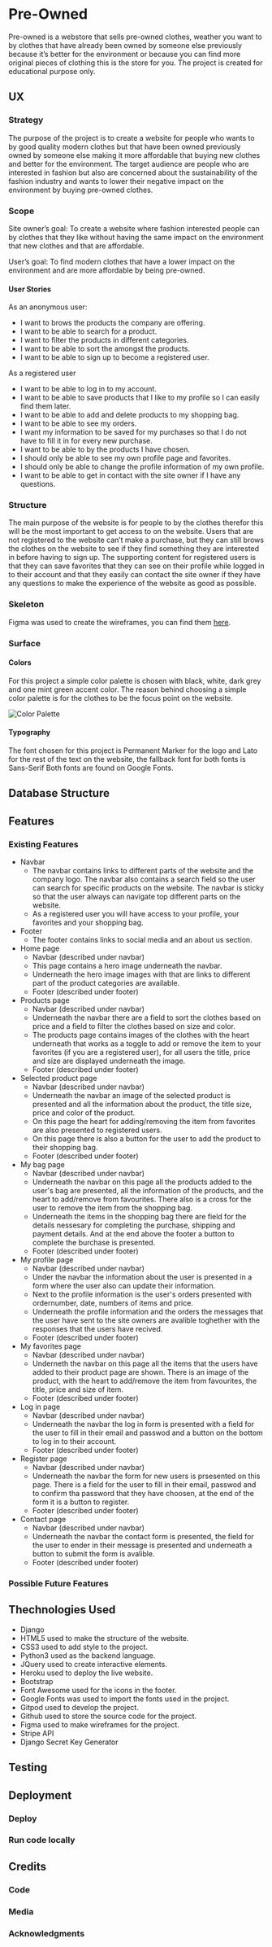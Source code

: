 # Pre-Owned

Pre-owned is a webstore that sells pre-owned clothes, weather you want to by clothes that have already been owned by someone else previously because it’s better for the environment or because you can find more original pieces of clothing this is the store for you. The project is created for educational purpose only.

## UX

### Strategy 

The purpose of the project is to create a website for people who wants to by good quality modern clothes but that have been owned previously owned by someone else making it more affordable that buying new clothes and better for the environment. The target audience are people who are interested in fashion but also are concerned about the sustainability of the fashion industry and wants to lower their negative impact on the environment by buying pre-owned clothes. 

### Scope

Site owner’s goal: To create a website where fashion interested people can by clothes that they like without having the same impact on the environment that new clothes and that are affordable. 

User’s goal: To find modern clothes that have a lower impact on the environment and are more affordable by being pre-owned.  

#### User Stories 

As an anonymous user: 
-	I want to brows the products the company are offering.
-	I want to be able to search for a product.
-	I want to filter the products in different categories.
-	I want to be able to sort the amongst the products.
-	I want to be able to sign up to become a registered user. 

As a registered user 
-	I want to be able to log in to my account. 
-	I want to be able to save products that I like to my profile so I can easily find them later. 
-	I want to be able to add and delete products to my shopping bag.
-	I want to be able to see my orders.
-	I want my information to be saved for my purchases so that I do not have to fill it in for every new purchase. 
-	I want to be able to by the products I have chosen. 
-	I should only be able to see my own profile page and favorites. 
-	I should only be able to change the profile information of my own profile.
-   I want to be able to get in contact with the site owner if I have any questions. 

### Structure 

The main purpose of the website is for people to by the clothes therefor this will be the most important to get access to on the website. Users that are not registered to the website can’t make a purchase, but they can still brows the clothes on the website to see if they find something they are interested in before having to sign up. The supporting content for registered users is that they can save favorites that they can see on their profile while logged in to their account and that they easily can contact the site owner if they have any questions to make the experience of the website as good as possible. 

### Skeleton 

Figma was used to create the wireframes, you can find them [here](https://www.figma.com/file/g7pvumQdDUknm1F5sEVoK9/MS4?node-id=0%3A1).

### Surface 

#### Colors 
For this project a simple color palette is chosen with black, white, dark grey and one mint green accent color. The reason behind choosing a simple color palette is for the clothes to be the focus point on the website. 

![Color Palette](media/color-palette.png)

#### Typography 

The font chosen for this project is Permanent Marker for the logo and Lato for the rest of the text on the website, the fallback font for both fonts is Sans-Serif Both fonts are found on Google Fonts.   

## Database Structure 

## Features 

### Existing Features

- Navbar
    - The navbar contains links to different parts of the website and the company logo. The navbar also contains a search field so the user can search for specific products on the website. The navbar is sticky so that the user always can navigate top different parts on the website. 
    - As a registered user you will have access to your profile, your favorites and your shopping bag.
- Footer
    - The footer contains links to social media and an about us section. 
- Home page 
    - Navbar (described under navbar)
    - This page contains a hero image underneath the navbar.
    - Underneath the hero image images with that are links to different part of the product categories are available.
    - Footer (described under footer)
- Products page
    - Navbar (described under navbar)
    - Underneath the navbar there are a field to sort the clothes based on price and a field to filter the clothes based on size and color. 
    - The products page contains images of the clothes with the heart underneath that works as a toggle to add or remove the item to your favorites (if you are a registered user), for all users the title, price and size are displayed underneath the image.
    - Footer (described under footer)
- Selected product page 
    - Navbar (described under navbar)
    - Underneath the navbar an image of the selected product is presented and all the information about the product, the title size, price and color of the product.
    - On this page the heart for adding/removing the item from favorites are also presented to registered users.
    - On this page there is also a button for the user to add the product to their shopping bag. 
    - Footer (described under footer)
- My bag page 
    - Navbar (described under navbar)
    - Underneath the navbar on this page all the products added to the user's bag are presented, all the information of the products, and the heart to add/remove from favourites. There also is a 
    cross for the user to remove the item from the shopping bag. 
    - Underneath the items in the shopping bag there are field for the details nessesary for completing the purchase, shipping and payment details. And at the end above the footer a button to complete the burchase is presented. 
    - Footer (described under footer)
- My profile page
    - Navbar (described under navbar)
    - Under the navbar the information about the user is presented in a form where the user also can update their information. 
    - Next to the profile information is the user's orders presented with ordernumber, date, numbers of items and price. 
    - Underneath the profile information and the orders the messages that the user have sent to the site owners are avalible toghether with the responses that the users have recived. 
    - Footer (described under footer)
- My favorites page
    - Navbar (described under navbar)
    - Underneth the navbar on this page all the items that the users have added to their product page are shown. There is an image of the product, with the heart to add/remove the item from favourites, the title, price and size of item. 
    - Footer (described under footer)
- Log in page 
    - Navbar (described under navbar)
    - Underneath the navbar the log in form is presented with a field for the user to fill in their email and passwod and a button on the bottom to log in to their account. 
    - Footer (described under footer)
- Register page
    - Navbar (described under navbar)
    - Underneath the navbar the form for new users is prsesented on this page. There is a field for the user to fill in their email, passwod and to confirm tha password that they have choosen, at the end of the form it is a button to register. 
    - Footer (described under footer) 
- Contact page 
    - Navbar (described under navbar)
    - Underneath the navbar the contact form is presented, the field for the user to ender in their message is presented and underneath a button to submit the form is avalible. 
    - Footer (described under footer)

### Possible Future Features 

## Thechnologies Used 

- Django 
- HTML5 used to make the structure of the website.
- CSS3 used to add style to the project.
- Python3 used as the backend language.
- JQuery used to create interactive elements.
- Heroku used to deploy the live website.
- Bootstrap
- Font Awesome used for the icons in the footer.
- Google Fonts was used to import the fonts used in the project.
- Gitpod used to develop the project.
- Github used to store the source code for the project.
- Figma used to make wireframes for the project.
- Stripe API
- Django Secret Key Generator


## Testing

## Deployment

### Deploy 

### Run code locally 

## Credits 

### Code 

### Media 

### Acknowledgments

